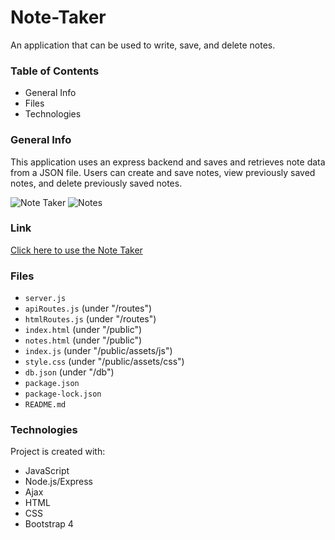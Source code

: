 # Note-Taker
An application that can be used to write, save, and delete notes.

### Table of Contents
* General Info
* Files
* Technologies

### General Info
This application uses an express backend and saves and retrieves note data from a JSON file.
Users can create and save notes, view previously saved notes, and delete previously saved notes.

![Note Taker](images/prompt.png)
![Notes](images/team.png)

### Link
[Click here to use the Note Taker](https://emi-dev.github.io/Template-Engine-Employee-Summary/output/team.html)

### Files
* `server.js`
* `apiRoutes.js` (under "/routes")
* `htmlRoutes.js` (under "/routes")
* `index.html` (under "/public")
* `notes.html` (under "/public")
* `index.js` (under "/public/assets/js")
* `style.css` (under "/public/assets/css")
* `db.json` (under "/db")
* `package.json`
* `package-lock.json`
* `README.md`

### Technologies
Project is created with:
* JavaScript
* Node.js/Express
* Ajax
* HTML
* CSS
* Bootstrap 4